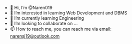 - 👋 Hi, I’m @Naren019
- 👀 I’m interested in learning Web Development and DBMS
- 🌱 I’m currently learning Engineering 
- 💞️ I’m looking to collaborate on ...
- 📫 How to reach me, you can reach me via email: narensj19@outlook.com

<!---
Naren019/Naren019 is a ✨ special ✨ repository because its `README.md` (this file) appears on your GitHub profile.
You can click the Preview link to take a look at your changes.
--->
